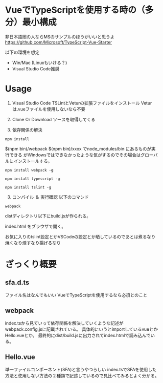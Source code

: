 # VueでTypeScriptを使用する時の（多分）最小構成

非日本語圏の人ならMSのサンプルのほうがいいと思うよ
https://github.com/Microsoft/TypeScript-Vue-Starter

以下の環境を想定
- Win/Mac (Linuxもいける？)
- Visual Studio Code推奨

# Usage

1. Visual Studio Code
TSLintとVeturの拡張ファイルをインストール
Veturは.vueファイルを使用しないなら不要

1. Clone Or Download
ソースを取得してくる

2. 依存関係の解決

```
npm install
```

$(npm bin)/webpack
$(npm bin)/xxxx
でnode_modules/bin にあるものが実行できる
がWindowsではできなかったような気がするのでその場合はグローバルにインストールする。

```
npm install webpack -g
```

```
npm install typescript -g
```

```
npm install tslint -g
```

3. コンパイル ＆ 実行確認
以下のコマンド

```
webpack
```

distディレクトリ以下にbuild.jsが作られる。

index.html をブラウザで開く。

お気に入りのtslint設定とかVSCodeの設定とか晒しているのであとは煮るなり焼くなり燻すなり揚げるなり

# ざっくり概要

## sfa.d.ts
ファイル名はなんでもいい
VueでTypeScriptを使用するなら必須とのこと

## webpack
index.tsから見ていって依存関係を解決していくような記述がwebpack.config,jsに記載されている。
具体的にいうとimportしているvueとかHello.vueとか。
最終的にdist/build.jsに出力されてindex.htmlで読み込んでいる。

## Hello.vue
単一ファイルコンポーネント(SFA)と言うやつらしい
index.tsでSFAを使用した方法と使用しない方法の２種類で記述しているので見比べてみるとよく分かる。
